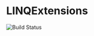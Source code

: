 LINQExtensions
==============

![Build Status](https://stanislavradkov.visualstudio.com/_apis/public/build/definitions/ba477492-f79f-4ea7-bd8b-be4b9e998db9/1/badge)